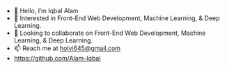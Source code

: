 - 👋 Hello, I’m Iqbal Alam
- 👀 Interested in Front-End Web Development, Machine Learning, & Deep Learning.
- 💞️ Looking to collaborate on Front-End Web Development, Machine Learning, & Deep Learning.
- 📫 Reach me at holvi645@gmail.com
- https://github.com/Alam-Iqbal
<!---
IqbalAlamJmi/IqbalAlamJmi is a ✨ special ✨ repository because its `README.md` (this file) appears on your GitHub profile.
You can click the Preview link to take a look at your changes.
--->
